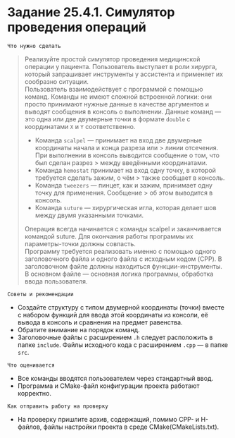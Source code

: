 # Задание 25.4.1. Симулятор проведения операций

`Что нужно сделать`

> Реализуйте простой симулятор проведения медицинской операции у пациента.
> Пользователь выступает в роли хирурга, который запрашивает инструменты у ассистента
> и применяет их сообразно ситуации.<br>
> Пользователь взаимодействует с программой с помощью команд. Команды не имеют сложной
> встроенной логики: они просто принимают нужные данные в качестве аргументов и выводят
> сообщения в консоль о выполнении. Данные команд — это одна или две двумерные точки в
> формате `double` с координатами `X` и `Y` соответственно.
> * Команда `scalpel` — принимает на вход две двумерные координаты начала и конца разреза или
    > линии отсечения. При выполнении в консоль выводится сообщение о том, что был сделан разрез
    > между введёнными координатами.
> * Команда `hemostat` принимает на вход одну точку, в которой требуется сделать зажим, о чём
    > также сообщает в консоль.
> * Команда `tweezers` — пинцет, как и зажим, принимает одну точку для применения. Сообщение
    > об этом выводится в консоль.
> * Команда `suture` — хирургическая игла, которая делает шов между двумя указанными точками.
>
> Операция всегда начинается с команды scalpel и заканчивается командой suture. Для окончания
> работы программы их параметры-точки должны совпасть.<br>
> Программу требуется реализовать именно с помощью одного заголовочного файла и одного файла
> с исходным кодом (CPP). В заголовочном файле должны находиться функции-инструменты. <br>
> В основном файле — основная логика программы, обработка ввода пользователя.

`Советы и рекомендации`

* Создайте структуру с типом двумерной координаты (точки) вместе с набором функций для ввода
  этой координаты из консоли, её вывода в консоль и сравнения на предмет равенства.
* Обратите внимание на порядок команд.
* Заголовочные файлы с расширением `.h` следует расположить в папке `include`. Файлы исходного
  кода с расширением `.cpp` — в папке `src`.

`Что оценивается`

* Все команды вводятся пользователем через стандартный ввод.
* Программа и CMake-файл конфигурации проекта работают корректно.

`Как отправить работу на проверку`

* На проверку пришлите архив, содержащий, помимо CPP- и H-файлов, файлы настройки проекта в
  среде CMake(CMakeLists.txt).